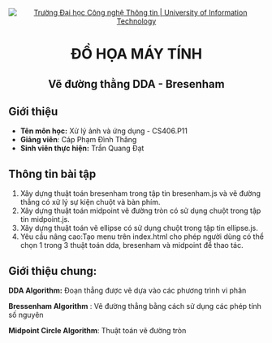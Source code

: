 <p align="center">
  <a href="https://www.uit.edu.vn/" title="Trường Đại học Công nghệ Thông tin" style="border: 5;">
    <img src="https://i.imgur.com/WmMnSRt.png" alt="Trường Đại học Công nghệ Thông tin | University of Information Technology">
  </a>
</p>

<h1 align="center"><b>ĐỒ HỌA MÁY TÍNH</b></h1>
<h2 align = "center">Vẽ đường thằng DDA - Bresenham </h2>

## Giới thiệu
* **Tên môn học:** Xử lý ảnh và ứng dụng - CS406.P11
* **Giảng viên**: Cáp Phạm Đình Thăng
* **Sinh viên thực hiện:** Trần Quang Đạt

## Thông tin bài tập
1.	Xây dựng thuật toán bresenham  trong tập tin bresenham.js và vẽ đường thẳng có xử lý sự kiện chuột và bàn phím.
2. Xây dựng thuật toán midpoint vẽ đường tròn có sử dụng chuột trong tập tin midpoint.js.
3. Xây dựng thuật toán vẽ ellipse có sử dụng chuột trong tập tin ellipse.js.
4. Yêu cầu nâng cao:Tạo menu trên index.html cho phép người dùng có thể chọn 1 trong 3 thuật toán dda, bresenham và midpoint để thao tác.

## Giới thiệu chung:

**DDA Algorithm:**  Đoạn thẳng được vẽ dựa vào các phương trình vi phân

**Bressenham Algorithm** : Vẽ đường thẳng bằng cách sử dụng các phép tính số nguyên

**Midpoint Circle Algorithm**: Thuật toán vẽ đường tròn

